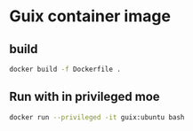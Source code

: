 # Guix container image

## build
``` sh
docker build -f Dockerfile .
```

## Run with in privileged moe
``` sh
docker run --privileged -it guix:ubuntu bash
```
